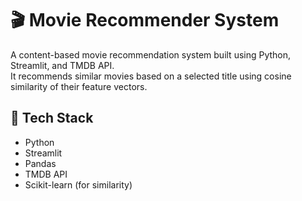# 🎬 Movie Recommender System
A content-based movie recommendation system built using Python, Streamlit, and TMDB API.  
It recommends similar movies based on a selected title using cosine similarity of their feature vectors. 

## 🔧 Tech Stack
- Python
- Streamlit
- Pandas
- TMDB API
- Scikit-learn (for similarity)
